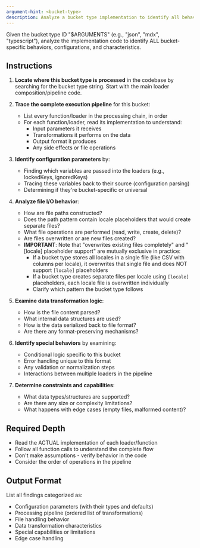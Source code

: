 ```yaml
---
argument-hint: <bucket-type>
description: Analyze a bucket type implementation to identify all behaviors and configurations
---
```


Given the bucket type ID "$ARGUMENTS" (e.g., "json", "mdx", "typescript"), analyze the implementation code to identify ALL bucket-specific behaviors, configurations, and characteristics.

## Instructions

1. **Locate where this bucket type is processed** in the codebase by searching for the bucket type string. Start with the main loader composition/pipeline code.

2. **Trace the complete execution pipeline** for this bucket:

   - List every function/loader in the processing chain, in order
   - For each function/loader, read its implementation to understand:
     - Input parameters it receives
     - Transformations it performs on the data
     - Output format it produces
     - Any side effects or file operations

3. **Identify configuration parameters** by:

   - Finding which variables are passed into the loaders (e.g., lockedKeys, ignoredKeys)
   - Tracing these variables back to their source (configuration parsing)
   - Determining if they're bucket-specific or universal

4. **Analyze file I/O behavior**:

   - How are file paths constructed?
   - Does the path pattern contain locale placeholders that would create separate files?
   - What file operations are performed (read, write, create, delete)?
   - Are files overwritten or are new files created?
   - **IMPORTANT**: Note that "overwrites existing files completely" and "[locale] placeholder support" are mutually exclusive in practice:
     - If a bucket type stores all locales in a single file (like CSV with columns per locale), it overwrites that single file and does NOT support `[locale]` placeholders
     - If a bucket type creates separate files per locale using `[locale]` placeholders, each locale file is overwritten individually
     - Clarify which pattern the bucket type follows

5. **Examine data transformation logic**:

   - How is the file content parsed?
   - What internal data structures are used?
   - How is the data serialized back to file format?
   - Are there any format-preserving mechanisms?

6. **Identify special behaviors** by examining:

   - Conditional logic specific to this bucket
   - Error handling unique to this format
   - Any validation or normalization steps
   - Interactions between multiple loaders in the pipeline

7. **Determine constraints and capabilities**:

   - What data types/structures are supported?
   - Are there any size or complexity limitations?
   - What happens with edge cases (empty files, malformed content)?

## Required Depth

- Read the ACTUAL implementation of each loader/function
- Follow all function calls to understand the complete flow
- Don't make assumptions - verify behavior in the code
- Consider the order of operations in the pipeline

## Output Format

List all findings categorized as:

- Configuration parameters (with their types and defaults)
- Processing pipeline (ordered list of transformations)
- File handling behavior
- Data transformation characteristics
- Special capabilities or limitations
- Edge case handling
